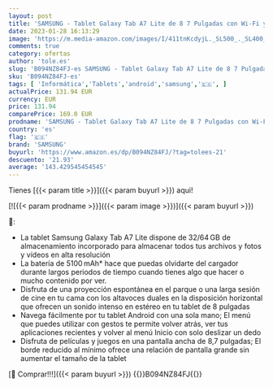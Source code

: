 ```yaml
---
layout: post
title: 'SAMSUNG - Tablet Galaxy Tab A7 Lite de 8 7 Pulgadas con Wi-Fi y Sistema Operativo Android I Color Plata  Versión Es '
date: 2023-01-28 16:13:29
image: 'https://m.media-amazon.com/images/I/411tnKcdyjL._SL500_._SL400_.jpg'
comments: true
category: ofertas
author: 'tole.es'
slug: 'B094NZ84FJ-es SAMSUNG - Tablet Galaxy Tab A7 Lite de 8 7 Pulgadas con...'
sku: 'B094NZ84FJ-es'
tags: [ 'Informática','Tablets','android','samsung','🇪🇸', ]
actualPrice: 131.94 EUR
currency: EUR
price: 131.94
comparePrice: 169.0 EUR
prodname: 'SAMSUNG - Tablet Galaxy Tab A7 Lite de 8 7 Pulgadas con Wi-Fi y Sistema Operativo Android I Color Plata  Versión Es '
country: 'es'
flag: '🇪🇸'
brand: 'SAMSUNG'
buyurl: 'https://www.amazon.es/dp/B094NZ84FJ/?tag=tolees-21'
descuento: '21.93'
average: '143.429545454545'
---
```


Tienes [{{< param title >}}]({{< param buyurl >}}) aqui!

[![{{< param prodname >}}]({{< param image >}})]({{< param buyurl >}})

🔎:

- La tablet Samsung Galaxy Tab A7 Lite dispone de 32/64 GB de almacenamiento incorporado para almacenar todos tus archivos y fotos y vídeos en alta resolución
- La batería de 5100 mAh* hace que puedas olvidarte del cargador durante largos periodos de tiempo cuando tienes algo que hacer o mucho contenido por ver.
- Disfruta de una proyección espontánea en el parque o una larga sesión de cine en tu cama con los altavoces duales en la disposición horizontal que ofrecen un sonido intenso en estéreo en tu tablet de 8 pulgadas
- Navega fácilmente por tu tablet Android con una sola mano; El menú que puedes utilizar con gestos te permite volver atrás, ver tus aplicaciones recientes y volver al menú Inicio con solo deslizar un dedo
- Disfruta de películas y juegos en una pantalla ancha de 8,7 pulgadas; El borde reducido al mínimo ofrece una relación de pantalla grande sin aumentar el tamaño de la tablet

[🛒 Comprar!!!]({{< param buyurl >}})
{{<world>}}B094NZ84FJ{{</world>}}

